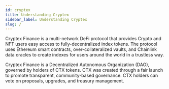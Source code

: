 ```yaml
---
id: cryptex
title: Understanding Cryptex
sidebar_label: Understanding Cryptex
slug: /
---
```


Cryptex Finance is a multi-network DeFi protocol that provides Crypto and NFT users easy access to fully-decentralized index tokens. The protocol uses Ethereum smart contracts, over-collateralized vaults, and Chainlink data oracles to create indexes for users around the world in a trustless way.



Cryptex Finance is a Decentralized Autonomous Organization (DAO), governed by holders of CTX tokens. CTX was created through a fair launch to promote transparent, community-based governance. CTX holders can vote on proposals, upgrades, and treasury management.
